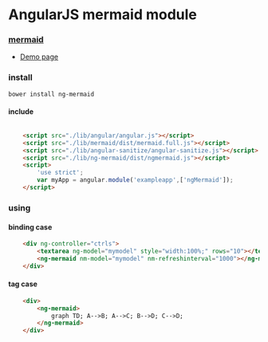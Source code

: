 AngularJS mermaid module
======


### [mermaid](https://github.com/knsv/mermaid)


 + [Demo page](http://msakamaki.github.io/ng-mermaid/)


### install

```
bower install ng-mermaid
```

#### include

```html

    <script src="./lib/angular/angular.js"></script>
    <script src="./lib/mermaid/dist/mermaid.full.js"></script>
    <script src="./lib/angular-sanitize/angular-sanitize.js"></script>
    <script src="./lib/ng-mermaid/dist/ngmermaid.js"></script>
    <script>
        'use strict';
        var myApp = angular.module('exampleapp',['ngMermaid']);
    </script>

```

### using

#### binding case

```html
    <div ng-controller="ctrls">
        <textarea ng-model="mymodel" style="width:100%;" rows="10"></textarea> 
        <ng-mermaid nm-model="mymodel" nm-refreshinterval="1000"></ng-mermaid>
    </div>
```

#### tag case

```html
    <div>
        <ng-mermaid>
            graph TD; A-->B; A-->C; B-->D; C-->D;
        </ng-mermaid>
    </div>
```

